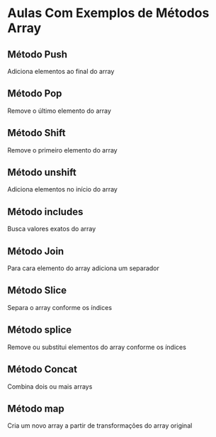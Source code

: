 # Aulas Com Exemplos de Métodos Array 

## Método Push

Adiciona elementos ao final do array

## Método Pop

Remove o último elemento do array

## Método Shift 

Remove o primeiro elemento do array 

## Método unshift

Adiciona elementos no início do array 

## Método includes 

Busca valores exatos do array 

## Método Join

Para cara elemento do array adiciona um separador 

## Método Slice 

Separa o array conforme os índices 

## Método splice 

Remove ou substitui elementos do array conforme os índices 

## Método Concat 

Combina dois ou mais arrays 

## Método map

Cria um novo array a partir de transformações do array original 